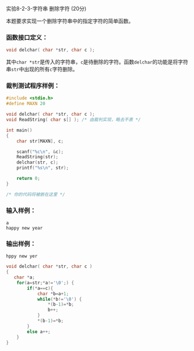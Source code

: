 实验8-2-3-字符串 删除字符 (20分)

本题要求实现一个删除字符串中的指定字符的简单函数。

### 函数接口定义：

```c++
void delchar( char *str, char c );
```

其中`char *str`是传入的字符串，`c`是待删除的字符。函数`delchar`的功能是将字符串`str`中出现的所有`c`字符删除。

### 裁判测试程序样例：

```c++
#include <stdio.h>
#define MAXN 20

void delchar( char *str, char c );
void ReadString( char s[] ); /* 由裁判实现，略去不表 */

int main()
{
    char str[MAXN], c;

    scanf("%c\n", &c);
    ReadString(str);
    delchar(str, c);
    printf("%s\n", str);

    return 0;
}

/* 你的代码将被嵌在这里 */
```

### 输入样例：

```in
a
happy new year
```

### 输出样例：

```out
hppy new yer
```



```c++
void delchar( char *str, char c )
{
   char *a;
    for(a=str;*a!='\0';) {
        if(*a==c){
            char *b=a+1;
            while(*b!='\0') {
                *(b-1)=*b;
                b++;
            }
            *(b-1)=*b;
        }
        else a++;
    }
}
```

